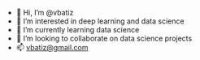 - 👋 Hi, I’m @vbatiz
- 👀 I’m interested in deep learning and data science
- 🌱 I’m currently learning data science
- 💞️ I’m looking to collaborate on data science projects
- 📫 vbatiz@gmail.com

<!---
vbatiz/vbatiz is a ✨ special ✨ repository because its `README.md` (this file) appears on your GitHub profile.
You can click the Preview link to take a look at your changes.
--->
